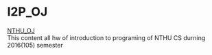 # I2P_OJ
[NTHU_OJ](http://140.114.86.238/) <br>
This content all hw of introduction to programing of NTHU CS durning 2016(105) semester <br>

